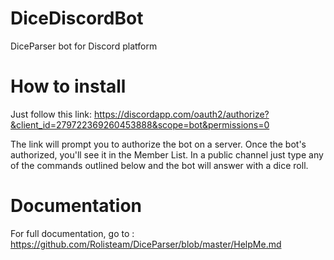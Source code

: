 # DiceDiscordBot
DiceParser bot for Discord platform

# How to install
Just follow this link: https://discordapp.com/oauth2/authorize?&client_id=279722369260453888&scope=bot&permissions=0

The link will prompt you to authorize the bot on a server. Once the bot's authorized, you'll see it in the Member List. In a public channel just type any of the commands outlined below and the bot will answer with a dice roll.

# Documentation

For full documentation, go to : https://github.com/Rolisteam/DiceParser/blob/master/HelpMe.md




